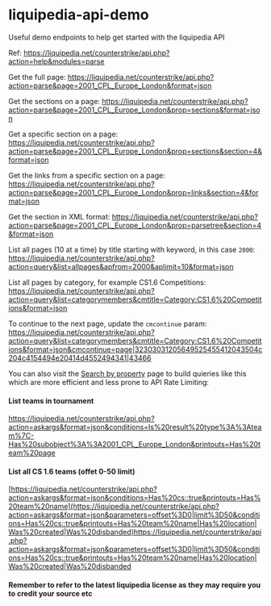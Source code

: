 # liquipedia-api-demo
Useful demo endpoints to help get started with the liquipedia API

Ref: https://liquipedia.net/counterstrike/api.php?action=help&modules=parse

Get the full page:
https://liquipedia.net/counterstrike/api.php?action=parse&page=2001_CPL_Europe_London&format=json

Get the sections on a page:
https://liquipedia.net/counterstrike/api.php?action=parse&page=2001_CPL_Europe_London&prop=sections&format=json

Get a specific section on a page:
https://liquipedia.net/counterstrike/api.php?action=parse&page=2001_CPL_Europe_London&prop=sections&section=4&format=json

Get the links from a specific section on a page:
https://liquipedia.net/counterstrike/api.php?action=parse&page=2001_CPL_Europe_London&prop=links&section=4&format=json

Get the section in XML format:
https://liquipedia.net/counterstrike/api.php?action=parse&page=2001_CPL_Europe_London&prop=parsetree&section=4&format=json

List all pages (10 at a time) by title starting with keyword, in this case `2000`:
https://liquipedia.net/counterstrike/api.php?action=query&list=allpages&apfrom=2000&aplimit=10&format=json

List all pages by category, for example CS1.6 Competitions:
https://liquipedia.net/counterstrike/api.php?action=query&list=categorymembers&cmtitle=Category:CS1.6%20Competitions&format=json

To continue to the next page, update the `cmcontinue` param:
https://liquipedia.net/counterstrike/api.php?action=query&list=categorymembers&cmtitle=Category:CS1.6%20Competitions&format=json&cmcontinue=page|32303031205649525455412043504c204c4154494e20414d4552494341|43466

You can also visit the [Search by property](https://liquipedia.net/counterstrike/Special:SearchByProperty) page to build quieries like this which are more efficient and less prone to API Rate Limiting:

#### List teams in tournament
https://liquipedia.net/counterstrike/api.php?action=askargs&format=json&conditions=Is%20result%20type%3A%3Ateam%7C-Has%20subobject%3A%3A2001_CPL_Europe_London&printouts=Has%20team%20page

#### List all CS 1.6 teams (offet 0-50 limit)
[https://liquipedia.net/counterstrike/api.php?action=askargs&format=json&conditions=Has%20cs::true&printouts=Has%20team%20name](https://liquipedia.net/counterstrike/api.php?action=askargs&format=json&parameters=offset%3D0|limit%3D50&conditions=Has%20cs::true&printouts=Has%20team%20name|Has%20location|Was%20created|Was%20disbanded)https://liquipedia.net/counterstrike/api.php?action=askargs&format=json&parameters=offset%3D0|limit%3D50&conditions=Has%20cs::true&printouts=Has%20team%20name|Has%20location|Was%20created|Was%20disbanded

#### Remember to refer to the latest liquipedia license as they may require you to credit your source etc
